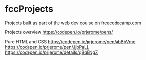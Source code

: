 # fccProjects
Projects built as part of the web dev course on freecodecamp.com

Projects overview
https://codepen.io/prjerome/pens/

Pure HTML and CSS
https://codepen.io/prjerome/pen/abBbVmo
https://codepen.io/prjerome/pen/JjbPaLL
https://codepen.io/prjerome/details/qBqENgZ
